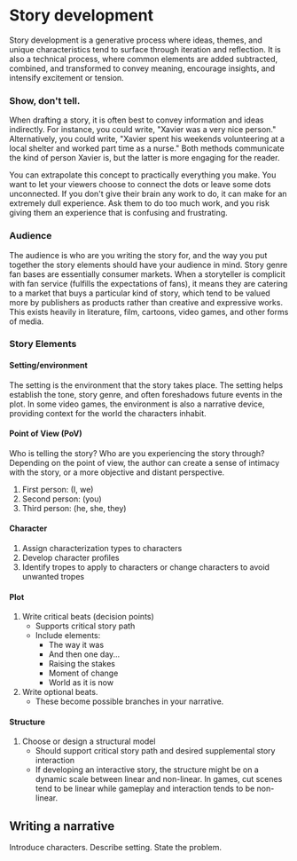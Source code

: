 # Story development

Story development is a generative process where ideas, themes, and unique characteristics tend to surface through iteration and reflection. It is also a technical process, where common elements are added subtracted, combined, and transformed to convey meaning, encourage insights, and intensify excitement or tension.

### Show, don't tell.

When drafting a story, it is often best to convey information and ideas indirectly. For instance, you could write, "Xavier was a very nice person." Alternatively, you could write, "Xavier spent his weekends volunteering at a local shelter and worked part time as a nurse." Both methods communicate the kind of person Xavier is, but the latter is more engaging for the reader.

You can extrapolate this concept to practically everything you make. You want to let your viewers choose to connect the dots or leave some dots unconnected. If you don't give their brain any work to do, it can make for an extremely dull experience. Ask them to do too much work, and you risk giving them an experience that is confusing and frustrating.

### Audience

The audience is who are you writing the story for, and the way you put together the story elements should have your audience in mind. Story genre fan bases are essentially consumer markets. When a storyteller is complicit with fan service \(fulfills the expectations of fans\), it means they are catering to a market that buys a particular kind of story, which tend to be valued more by publishers as products rather than creative and expressive works. This exists heavily in literature, film, cartoons, video games, and other forms of media.

### Story Elements

#### Setting/environment

The setting is the environment that the story takes place. The setting helps establish the tone, story genre, and often foreshadows future events in the plot. In some video games, the environment is also a narrative device, providing context for the world the characters inhabit.

#### Point of View \(PoV\)

Who is telling the story? Who are you experiencing the story through? Depending on the point of view, the author can create a sense of intimacy with the story, or a more objective and distant perspective.

1. First person: \(I, we\)
2. Second person: \(you\)
3. Third person: \(he, she, they\)

#### Character

1. Assign characterization types to characters
2. Develop character profiles
3. Identify tropes to apply to characters or change characters to avoid unwanted tropes

#### Plot

1. Write critical beats \(decision points\)
   * Supports critical story path
   * Include elements:
     * The way it was
     * And then one day...
     * Raising the stakes
     * Moment of change
     * World as it is now
2. Write optional beats.
   * These become possible branches in your narrative.

#### Structure

1. Choose or design a structural model
   * Should support critical story path and desired supplemental story interaction
   * If developing an interactive story, the structure might be on a dynamic scale between linear and non-linear. In games, cut scenes tend to be linear while gameplay and interaction tends to be non-linear.

## Writing a narrative

Introduce characters. Describe setting. State the problem.




